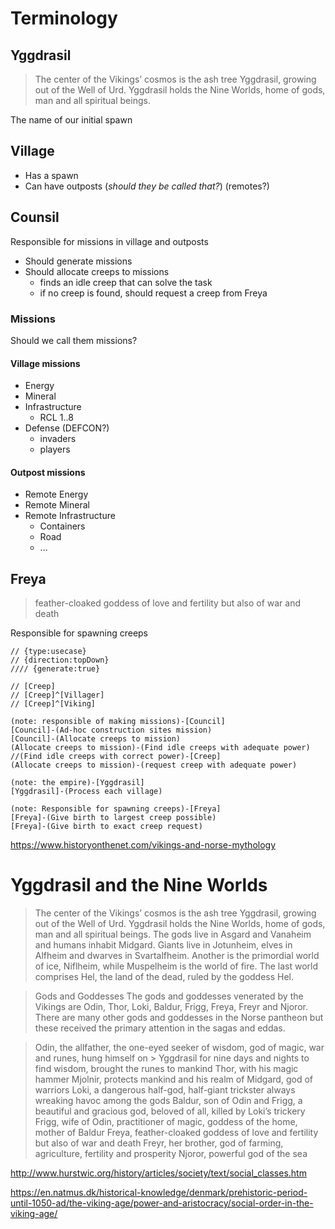 # Terminology

## Yggdrasil
> The center of the Vikings’ cosmos is the ash tree Yggdrasil, growing out of the Well of Urd. Yggdrasil  holds the Nine Worlds, home of gods, man and all spiritual beings.

The name of our initial spawn

## Village
  - Has a spawn
  - Can have outposts (_should they be called that?_) (remotes?)

## Counsil
Responsible for missions in village and outposts
- Should generate missions
- Should allocate creeps to missions
  - finds an idle creep that can solve the task
  - if no creep is found, should request a creep from Freya

### Missions
Should we call them missions?

#### Village missions
  - Energy
  - Mineral
  - Infrastructure
    - RCL 1..8
  - Defense (DEFCON?)
    - invaders
    - players

#### Outpost missions
  - Remote Energy
  - Remote Mineral
  - Remote Infrastructure
    - Containers
    - Road
    - ...

## Freya
> feather-cloaked goddess of love and fertility but also of war and death

Responsible for spawning creeps

```yuml
// {type:usecase}
// {direction:topDown}
//// {generate:true}

// [Creep]
// [Creep]^[Villager]
// [Creep]^[Viking]

(note: responsible of making missions)-[Council]
[Council]-(Ad-hoc construction sites mission)
[Council]-(Allocate creeps to mission)
(Allocate creeps to mission)-(Find idle creeps with adequate power)
//(Find idle creeps with correct power)-[Creep]
(Allocate creeps to mission)-(request creep with adequate power)

(note: the empire)-[Yggdrasil]
[Yggdrasil]-(Process each village)

(note: Responsible for spawning creeps)-[Freya]
[Freya]-(Give birth to largest creep possible)
[Freya]-(Give birth to exact creep request)

```



https://www.historyonthenet.com/vikings-and-norse-mythology

# Yggdrasil and the Nine Worlds
> The center of the Vikings’ cosmos is the ash tree Yggdrasil, growing out of the Well of Urd. Yggdrasil  holds the Nine Worlds, home of gods, man and all spiritual beings. The gods live in Asgard and Vanaheim  and humans inhabit Midgard. Giants live in Jotunheim, elves in Alfheim and dwarves in Svartalfheim.  Another is the primordial world of ice, Niflheim, while Muspelheim is the world of fire. The last world  comprises Hel, the land of the dead, ruled by the goddess Hel.

> Gods and Goddesses
> The gods and goddesses venerated by the Vikings are Odin, Thor, Loki, Baldur, Frigg, Freya, Freyr and  Njoror. There are many other gods and goddesses in the Norse pantheon but these received the primary  attention in the sagas and eddas.

> Odin, the allfather, the one-eyed seeker of wisdom, god of magic, war and runes, hung himself on > Yggdrasil for nine days and nights to find wisdom, brought the runes to mankind
> Thor, with his magic hammer Mjolnir, protects mankind and his realm of Midgard, god of warriors
> Loki, a dangerous half-god, half-giant trickster always wreaking havoc among the gods
> Baldur, son of Odin and Frigg, a beautiful and gracious god, beloved of all, killed by Loki’s trickery
> Frigg, wife of Odin, practitioner of magic, goddess of the home, mother of Baldur
> Freya, feather-cloaked goddess of love and fertility but also of war and death
> Freyr, her brother, god of farming, agriculture, fertility and prosperity
> Njoror, powerful god of the sea


http://www.hurstwic.org/history/articles/society/text/social_classes.htm

https://en.natmus.dk/historical-knowledge/denmark/prehistoric-period-until-1050-ad/the-viking-age/power-and-aristocracy/social-order-in-the-viking-age/

